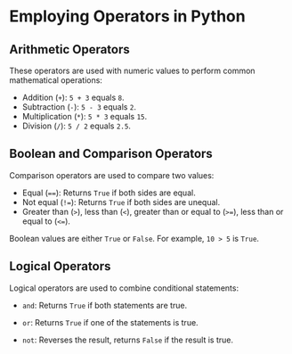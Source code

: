 # Employing Operators in Python

## Arithmetic Operators
These operators are used with numeric values to perform common mathematical operations:

- Addition (`+`): `5 + 3` equals `8`.
- Subtraction (`-`): `5 - 3` equals `2`.
- Multiplication (`*`): `5 * 3` equals `15`.
- Division (`/`): `5 / 2` equals `2.5`.

## Boolean and Comparison Operators
Comparison operators are used to compare two values:

- Equal (`==`): Returns `True` if both sides are equal.
- Not equal (`!=`): Returns `True` if both sides are unequal.
- Greater than (`>`), less than (`<`), greater than or equal to (`>=`), less than or equal to (`<=`).

Boolean values are either `True` or `False`. For example, `10 > 5` is `True`.

## Logical Operators
Logical operators are used to combine conditional statements:

- `and`: Returns `True` if both statements are true.
- `or`: Returns `True` if one of the statements is true.


- `not`: Reverses the result, returns `False` if the result is true.
